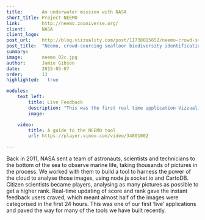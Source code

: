 ```yaml
---
title:       An underwater mission with NASA
short_title: Project NEEMO
link:        http://neemo.zooniverse.org/
client:      NASA
client_logo: 
post_url:    http://blog.vizzuality.com/post/11738015652/neemo-crowd-sourcing-a-seafloor-biodiversity
post_title:  "Neemo, crowd-sourcing seafloor biodiversity identification"
summary:     
image:       neemo_02c.jpg
author:      Jamie Gibson
date:        2015-05-07
order:       13
highlighted:   true

modules:
    text_left:
        title: Live Feedback
        description: "This was the first real time application Vizzuality built, using node.js and socket.io. It set the path for many of the projects we've developed since. It also utilised CartoDB as a back end for this data intensive application."
        image: 

    video:
        title: A guide to the NEEMO tool
        url: https://player.vimeo.com/video/34801002

---
```

Back in 2011, NASA sent a team of astronauts, scientists and technicians to the bottom of the sea to observe marine life, taking thousands of pictures in the process. We worked with them to build a tool to harness the power of the cloud to analyse those images, using node.js socket.io and CartoDB. Citizen scientists became players, analysing as many pictures as possible to get a higher rank. Real-time updating of score and rank gave the instant feedback users craved, which meant almost half of the images were categorised in the first 24 hours. This was one of our first ‘live’ applications and paved the way for many of the tools we have built recently. 

